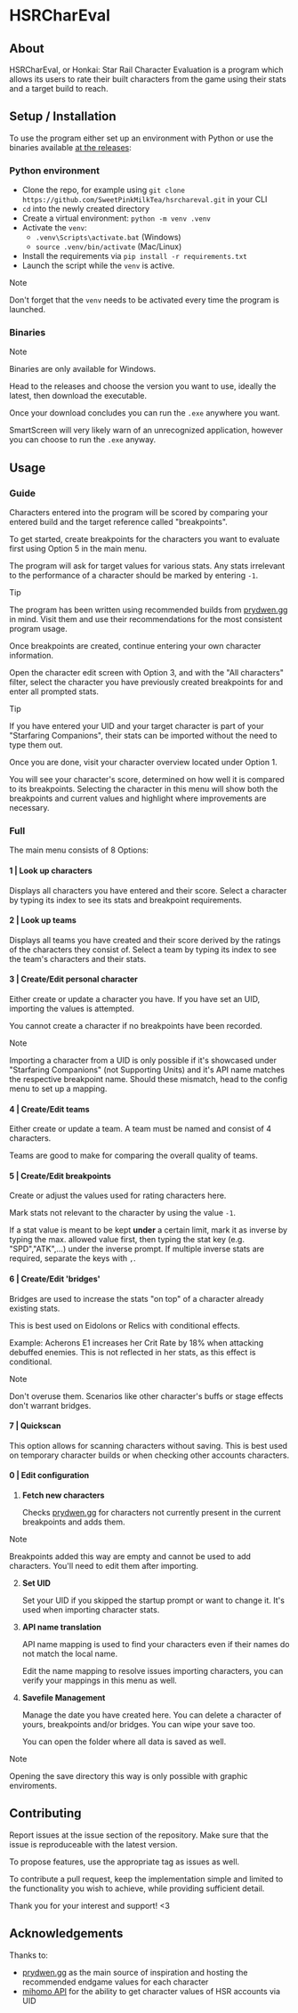 # HSRCharEval

## About

HSRCharEval, or Honkai: Star Rail Character Evaluation is a program which allows its users to rate their built characters from the game using their stats and a target build to reach.

## Setup / Installation

To use the program either set up an environment with Python or use the binaries available [at the releases](https://github.com/SweetPinkMilkTea/hsrchareval/releases):

### Python environment 

- Clone the repo, for example using `git clone https://github.com/SweetPinkMilkTea/hsrchareval.git` in your CLI
- `cd` into the newly created directory
- Create a virtual environment: `python -m venv .venv`
- Activate the `venv`:
   - `.venv\Scripts\activate.bat` (Windows)
   - `source .venv/bin/activate` (Mac/Linux)
- Install the requirements via `pip install -r requirements.txt`
- Launch the script while the `venv` is active.

> [!NOTE]
> Don't forget that the `venv` needs to be activated every time the program is launched.

### Binaries

> [!NOTE]
> Binaries are only available for Windows.

Head to the releases and choose the version you want to use, ideally the latest, then download the executable.

Once your download concludes you can run the `.exe` anywhere you want.

SmartScreen will very likely warn of an unrecognized application, however you can choose to run the `.exe` anyway.

## Usage

### Guide

Characters entered into the program will be scored by comparing your entered build and the target reference called "breakpoints".

To get started, create breakpoints for the characters you want to evaluate first using Option 5 in the main menu.

The program will ask for target values for various stats. Any stats irrelevant to the performance of a character should be marked by entering `-1`.

> [!TIP]
> The program has been written using recommended builds from [prydwen.gg](https://www.prydwen.gg/star-rail/) in mind. Visit them and use their recommendations for the most consistent program usage.

Once breakpoints are created, continue entering your own character information.

Open the character edit screen with Option 3, and with the "All characters" filter, select the character you have previously created breakpoints for and enter all prompted stats.

> [!TIP]
> If you have entered your UID and your target character is part of your "Starfaring Companions", their stats can be imported without the need to type them out.

Once you are done, visit your character overview located under Option 1.

You will see your character's score, determined on how well it is compared to its breakpoints. Selecting the character in this menu will show both the breakpoints and current values and highlight where improvements are necessary.

### Full

The main menu consists of 8 Options:

#### 1 | Look up characters

Displays all characters you have entered and their score. Select a character by typing its index to see its stats and breakpoint requirements.

#### 2 | Look up teams

Displays all teams you have created and their score derived by the ratings of the characters they consist of. Select a team by typing its index to see the team's characters and their stats.

#### 3 | Create/Edit personal character

Either create or update a character you have. If you have set an UID, importing the values is attempted.

You cannot create a character if no breakpoints have been recorded.

> [!NOTE]
> Importing a character from a UID is only possible if it's showcased under "Starfaring Companions" (not Supporting Units) and it's API name matches the respective breakpoint name.
> Should these mismatch, head to the config menu to set up a mapping.

#### 4 | Create/Edit teams

Either create or update a team. A team must be named and consist of 4 characters.

Teams are good to make for comparing the overall quality of teams.

#### 5 | Create/Edit breakpoints

Create or adjust the values used for rating characters here.

Mark stats not relevant to the character by using the value `-1`.

If a stat value is meant to be kept **under** a certain limit, mark it as inverse by typing the max. allowed value first, then typing the stat key (e.g. "SPD","ATK",...) under the inverse prompt. If multiple inverse stats are required, separate the keys with `,`.

#### 6 | Create/Edit 'bridges'

Bridges are used to increase the stats "on top" of a character already existing stats.

This is best used on Eidolons or Relics with conditional effects.

Example:
Acherons E1 increases her Crit Rate by 18% when attacking debuffed enemies. This is not reflected in her stats, as this effect is conditional.

> [!NOTE]
> Don't overuse them. Scenarios like other character's buffs or stage effects don't warrant bridges.

#### 7 | Quickscan

This option allows for scanning characters without saving. This is best used on temporary character builds or when checking other accounts characters.

#### 0 | Edit configuration

1.  **Fetch new characters**

    Checks [prydwen.gg](https://www.prydwen.gg/star-rail/) for characters not currently present in the current breakpoints and adds them.

> [!NOTE]
> Breakpoints added this way are empty and cannot be used to add characters. You'll need to edit them after importing.

2.  **Set UID**

    Set your UID if you skipped the startup prompt or want to change it. It's used when importing character stats.

3.  **API name translation**
    
    API name mapping is used to find your characters even if their names do not match the local name.

    Edit the name mapping to resolve issues importing characters, you can verify your mappings in this menu as well.

4. **Savefile Management**

    Manage the date you have created here. You can delete a character of yours, breakpoints and/or bridges. You can wipe your save too.

    You can open the folder where all data is saved as well.

> [!NOTE]
> Opening the save directory this way is only possible with graphic enviroments.

## Contributing

Report issues at the issue section of the repository. Make sure that the issue is reproduceable with the latest version.

To propose features, use the appropriate tag as issues as well.

To contribute a pull request, keep the implementation simple and limited to the functionality you wish to achieve, while providing sufficient detail.

Thank you for your interest and support! <3

## Acknowledgements

Thanks to:
- [prydwen.gg](https://www.prydwen.gg/star-rail/) as the main source of inspiration and hosting the recommended endgame values for each character
- [mihomo API](https://github.com/MetaCubeX/mihomo) for the ability to get character values of HSR accounts via UID